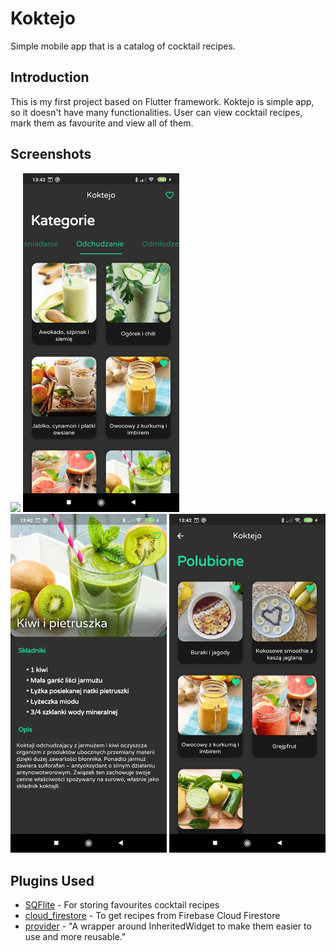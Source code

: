 # Koktejo
Simple mobile app that is a catalog of cocktail recipes.

## Introduction
This is my first project based on Flutter framework. Koktejo is simple app, so it doesn't have many functionalities. User can view cocktail recipes, mark them as favourite and view all of them. 

## Screenshots
![](https://github.com/mecikkk/KoktejoApp/blob/master/screenshots/gif1.gif?raw=true)
<img src="https://github.com/mecikkk/KoktejoApp/blob/master/screenshots/Screen1.jpg" alt="screen1" width="250px"/> <img src="https://github.com/mecikkk/KoktejoApp/blob/master/screenshots/Screen2.jpg" alt="screen1" width="250px"/> <img src="https://github.com/mecikkk/KoktejoApp/blob/master/screenshots/Screen3.jpg" alt="screen1" width="250px"/>

## Plugins Used
- [SQFlite](https://pub.dev/packages/sqflite) - For storing favourites cocktail recipes
- [cloud_firestore](https://pub.dev/packages/cloud_firestore) - To get recipes from Firebase Cloud Firestore
- [provider](https://pub.dev/packages/provider) - "A wrapper around InheritedWidget to make them easier to use and more reusable."
